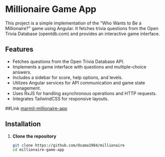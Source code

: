# Millionaire Game App

This project is a simple implementation of the "Who Wants to Be a Millionaire?" game using Angular. It fetches trivia questions from the Open Trivia Database (opentdb.com) and provides an interactive game interface.

## Features

- Fetches questions from the Open Trivia Database API.
- Implements a game interface with questions and multiple-choice answers.
- Includes a sidebar for score, help options, and levels.
- Utilizes Angular services for API communication and game state management.
- Uses RxJS for handling asynchronous operations and HTTP requests.
- Integrates TailwindCSS for responsive layouts.

##Link
<a href="https://marmil-millionaire-app.netlify.app">marmil-millionaire-app</a>


## Installation

1. **Clone the repository**
   ```bash
   git clone https://github.com/Osama1984/millionaire
   cd millionaire-game-app
